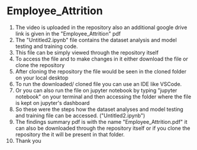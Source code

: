 # Employee_Attrition

1. The video is uploaded in the repository also an additional google drive link is given in the "Employee_Attrition" pdf
2. The "Untitled2.ipynb" file contains the dataset analysis and model testing and training code.
3. This file can be simply viewed through the repository itself
4. To access the file and to make changes in it either download the file or clone the repository
5. After cloning the repository the file would be seen in the cloned folder on your local desktop
6. To run the downloaded/ cloned file you can use an IDE like VSCode.
7. Or you can also run the file on jupyter notebook by typing "jupyter notebook" on your terminal and then accessing the folder where the file is kept on jupyter's dashboard
8. So these were the steps how the dataset analyses and model testing and training file can be accessed. ("Untitled2.ipynb")
9. The findings summary pdf is with the name "Employee_Attrition.pdf" it can also be downloaded through the repository itself or if you clone the repository the it will be present in that folder.
10. Thank you
